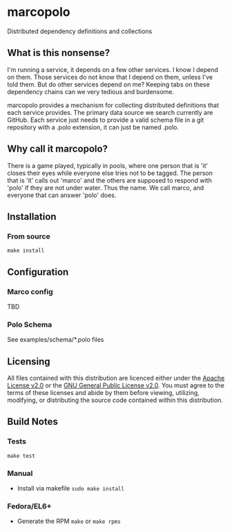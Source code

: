 # marcopolo
Distributed dependency definitions and collections

## What is this nonsense?
I'm running a service, it depends on a few other services.  I know I depend
on them. Those services do not know that I depend on them, unless I've told
them. But do other services depend on me? Keeping tabs on these dependency
chains can we very tedious and burdensome.

marcopolo provides a mechanism for collecting distributed definitions that
each service provides.  The primary data source we search currently are
GitHub.  Each service just needs to provide a valid schema file in a git
repository with a .polo extension, it can just be named .polo.

## Why call it marcopolo?
There is a game played, typically in pools, where one person that is 'it'
closes their eyes while everyone else tries not to be tagged. The person
that is 'it' calls out 'marco' and the others are supposed to respond
with 'polo' if they are not under water.  Thus the name. We call marco,
and everyone that can answer 'polo' does.

## Installation

### From source
```make install```

## Configuration

### Marco config
TBD

### Polo Schema
See examples/schema/*.polo files

## Licensing
All files contained with this distribution are licenced either under the [Apache License v2.0](http://www.apache.org/licenses/LICENSE-2.0) or the [GNU General Public License v2.0](http://www.gnu.org/licenses/gpl-2.0.html). You must agree to the terms of these licenses and abide by them before viewing, utilizing, modifying, or distributing the source code contained within this distribution.

## Build Notes

### Tests
```make test```

### Manual
* Install via makefile
```sudo make install```

### Fedora/EL6+
* Generate the RPM
```make``` or ```make rpms```

